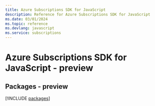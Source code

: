 ```yaml
---
title: Azure Subscriptions SDK for JavaScript
description: Reference for Azure Subscriptions SDK for JavaScript
ms.date: 03/01/2024
ms.topic: reference
ms.devlang: javascript
ms.service: subscriptions
---
```

# Azure Subscriptions SDK for JavaScript - preview
## Packages - preview
[!INCLUDE [packages](subscriptions-index.md)]